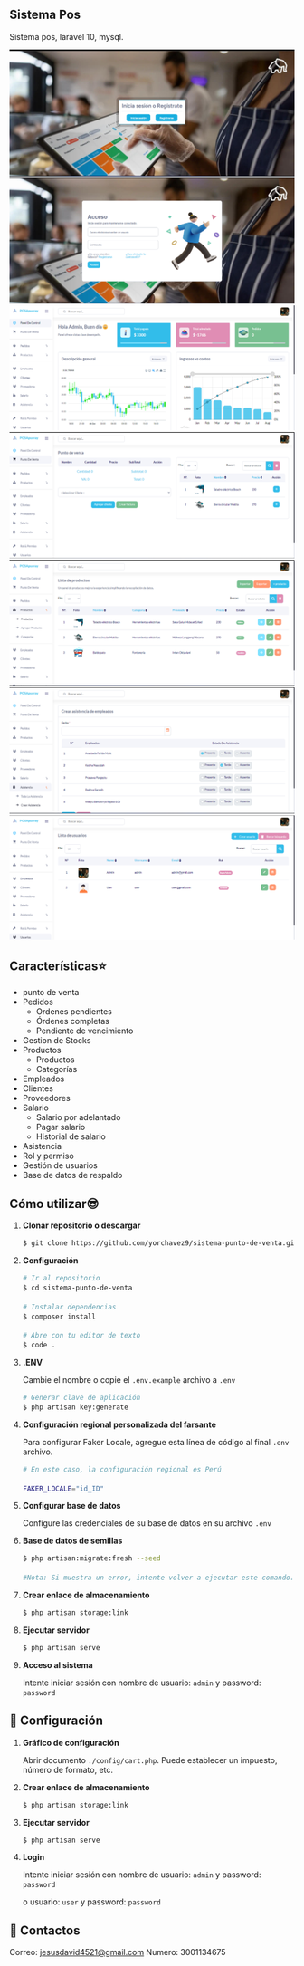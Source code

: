 ## Sistema Pos

Sistema pos, laravel 10, mysql.

![Inicio del sistema](./public/capturas/01.png)
![Login](./public/capturas/02.png)
![Dashboard](./public/capturas/03.png)
![PUnto de venta](./public/capturas/04.png)
![productos](./public/capturas/05.png)
![asistencia](./public/capturas/06.png)
![Usuarios](./public/capturas/07.png)

## Características⭐
- punto de venta
- Pedidos
  - Ordenes pendientes
  - Órdenes completas
  - Pendiente de vencimiento
- Gestion de Stocks
- Productos
  - Productos
  - Categorías
- Empleados
- Clientes
- Proveedores
- Salario
  - Salario por adelantado
  - Pagar salario
  - Historial de salario
- Asistencia
- Rol y permiso
- Gestión de usuarios
- Base de datos de respaldo

## Cómo utilizar😎

1.  **Clonar repositorio o descargar**

    ```bash
    $ git clone https://github.com/yorchavez9/sistema-punto-de-venta.git
    ```
1. **Configuración**
    ```bash
    # Ir al repositorio
    $ cd sistema-punto-de-venta

    # Instalar dependencias
    $ composer install

    # Abre con tu editor de texto
    $ code .
    ```
1. **.ENV**

    Cambie el nombre o copie el `.env.example` archivo a `.env`
    ```bash
    # Generar clave de aplicación
    $ php artisan key:generate
    ```
1. **Configuración regional personalizada del farsante**

    Para configurar Faker Locale, agregue esta línea de código al final `.env` archivo.
    ```bash
    # En este caso, la configuración regional es Perú

    FAKER_LOCALE="id_ID"
    ```

1. **Configurar base de datos**

    Configure las credenciales de su base de datos en su archivo `.env`

1. **Base de datos de semillas**
    ```bash
    $ php artisan:migrate:fresh --seed

    #Nota: Si muestra un error, intente volver a ejecutar este comando.
    ```
1. **Crear enlace de almacenamiento**

    ```bash
    $ php artisan storage:link
    ```
1. **Ejecutar servidor**

    ```bash
    $ php artisan serve
    ```
1. **Acceso al sistema**

    Intente iniciar sesión con nombre de usuario: `admin` y password: `password`

## 🚀 Configuración
1. **Gráfico de configuración**

    Abrir documento `./config/cart.php`. Puede establecer un impuesto, número de formato, etc.

1. **Crear enlace de almacenamiento**

    ```bash
    $ php artisan storage:link
    ```
1. **Ejecutar servidor**

    ```bash
    $ php artisan serve
    ```
1. **Login**

    Intente iniciar sesión con nombre de usuario: `admin` y password: `password`

    o usuario: `user` y password: `password`

## 📝 Contactos

Correo: jesusdavid4521@gmail.com
Numero: 3001134675



